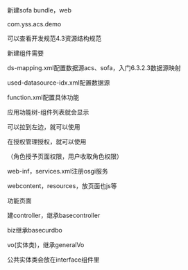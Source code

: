 新建sofa bundle，web

com.yss.acs.demo



可以查看开发规范4.3资源结构规范



新建组件需要

ds-mapping.xml配置数据源acs、sofa，入门6.3.2.3数据源映射

used-datasource-idx.xml配置数据源





function.xml配置具体功能

应用功能树-组件列表就会显示

可以拉到左边，就可以使用



在授权管理授权，就可以使用

（角色授予页面权限，用户收取角色权限）





web-inf，services.xml注册osgi服务



webcontent，resources，放页面也js等





功能页面

建controller，继承basecontroller

biz继承basecurdbo

vo(实体类)，继承generalVo





公共实体类会放在interface组件里



